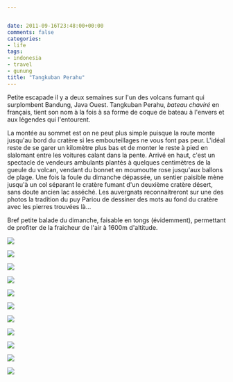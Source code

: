 ```yaml
---


date: 2011-09-16T23:48:00+00:00
comments: false
categories: 
- life
tags:
- indonesia
- travel
- gunung
title: "Tangkuban Perahu"
---
```


Petite escapade il y a deux semaines sur l'un des volcans fumant qui surplombent Bandung, Java Ouest. Tangkuban Perahu, *bateau chaviré* en français, tient son nom à la fois à sa forme de coque de bateau à l'envers et aux légendes qui l'entourent.

La montée au sommet est on ne peut plus simple puisque la route monte jusqu'au bord du cratère si les embouteillages ne vous font pas peur. L'idéal reste de se garer un kilomètre plus bas et de monter le reste à pied en slalomant entre les voitures calant dans la pente. Arrivé en haut, c'est un spectacle de vendeurs ambulants plantés à quelques centimètres de la gueule du volcan, vendant du bonnet en moumoutte rose jusqu'aux ballons de plage. Une fois la foule du dimanche dépassée, un sentier paisible mène jusqu'à un col séparant le cratère fumant d'un deuxième cratère désert, sans doute ancien lac asséché. Les auvergnats reconnaitreront sur une des photos la tradition du puy Pariou de dessiner des mots au fond du cratère avec les pierres trouvées là...

Bref petite balade du dimanche, faisable en tongs (évidemment), permettant de profiter de la fraicheur de l'air à 1600m d'altitude.

![](_media/DSC_6558.jpg)

![](_media/DSC_6575.jpg)

![](_media/DSC_6586.jpg)

![](_media/DSC_6599.jpg)

![](_media/DSC_6605.jpg)

![](_media/DSC_6623.jpg)

![](_media/DSC_6653.jpg)

![](_media/DSC_6678.jpg)

![](_media/DSC_6702.jpg)

![](_media/DSC_6715.jpg)

![](_media/DSC_6742.jpg)